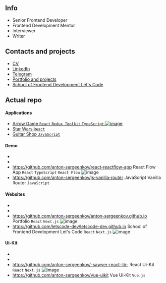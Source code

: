 ## Info
- Senior Frontend Developer
- Frontend Development Mentor
- Interviewer
- Writer

## Contacts and projects
- [CV](https://anton-sergeenkov.github.io/cv-en.pdf)
- [LinkedIn](https://www.linkedin.com/in/sergeenkov-anton)
- [Telegram](https://t.me/anton_sergeenkov)
- [Portfolio and projects](https://anton-sergeenkov.github.io)
- [School of Frontend Development Let's Code](https://letscode-dev.github.io)

## Actual repo

#### Applications
- [Arrow Game `React` `Redux Toolkit` `TypeScript` ![image](https://img.shields.io/badge/new-yellow)](https://github.com/letscode-dev/react-arrow-game)
- [Star Wars `React`](https://github.com/letscode-dev/react-star-wars)
- [Guitar Shop `JavaScript`](https://github.com/letscode-dev/js-guitar-shop)

#### Demo
- []()
- []()
- https://github.com/anton-sergeenkov/react-reactflow-app React Flow App `React` `TypeScript`  `React Flow` ![image](https://img.shields.io/badge/new-yellow)
- https://github.com/anton-sergeenkov/js-vanilla-router JavaScript Vanilla Router `JavaScript`

#### Websites
- []()
- []()
- https://github.com/anton-sergeenkov/anton-sergeenkov.github.io Portfolio `React` `Next.js` ![image](https://img.shields.io/badge/new-yellow)
- https://github.com/letscode-dev/letscode-dev.github.io School of Frontend Development Let's Code `React` `Next.js` ![image](https://img.shields.io/badge/new-yellow)

#### Ui-Kit
- []()
- []()
- https://github.com/anton-sergeenkov/-sawyer-react-lib- React Ui-Kit `React` `Next.js` ![image](https://img.shields.io/badge/new-yellow)
- https://github.com/anton-sergeenkov/vue-uikit Vue Ui-Kit `Vue.js`
